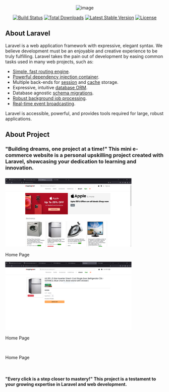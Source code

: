 <p align="center"><img src="https://picperf.io/https://laravelnews.s3.amazonaws.com/images/laravel-featured.png" width="400" alt='image'></p>

<p align="center">
<a href="https://travis-ci.org/laravel/framework"><img src="https://travis-ci.org/laravel/framework.svg" alt="Build Status"></a>
<a href="https://packagist.org/packages/laravel/framework"><img src="https://poser.pugx.org/laravel/framework/d/total.svg" alt="Total Downloads"></a>
<a href="https://packagist.org/packages/laravel/framework"><img src="https://poser.pugx.org/laravel/framework/v/stable.svg" alt="Latest Stable Version"></a>
<a href="https://packagist.org/packages/laravel/framework"><img src="https://poser.pugx.org/laravel/framework/license.svg" alt="License"></a>
</p>

## About Laravel

Laravel is a web application framework with expressive, elegant syntax. We believe development must be an enjoyable and creative experience to be truly fulfilling. Laravel takes the pain out of development by easing common tasks used in many web projects, such as:

- [Simple, fast routing engine](https://laravel.com/docs/routing).
- [Powerful dependency injection container](https://laravel.com/docs/container).
- Multiple back-ends for [session](https://laravel.com/docs/session) and [cache](https://laravel.com/docs/cache) storage.
- Expressive, intuitive [database ORM](https://laravel.com/docs/eloquent).
- Database agnostic [schema migrations](https://laravel.com/docs/migrations).
- [Robust background job processing](https://laravel.com/docs/queues).
- [Real-time event broadcasting](https://laravel.com/docs/broadcasting).

Laravel is accessible, powerful, and provides tools required for large, robust applications.

## About Project
<h3>"Building dreams, one project at a time!" This mini e-commerce website is a personal upskilling project created with Laravel, showcasing your dedication to learning and innovation.</h3>
<div>
    <span>
        <img src='https://github.com/Nandha-Kumar-cs/E-commerce/blob/main/ProjectImages/Capture.PNG?raw=true' width='400px'>
        <p>Home Page</p>
    </span>
     <span>
        <img src='https://github.com/Nandha-Kumar-cs/E-commerce/blob/main/ProjectImages/Capture4.PNG?raw=true' width='400px'>
        <p>Home Page</p>
    </span>
</div>
<img src=''  width='400px'>
<p>Home Page</p>
<img src=''>
<img src=''>
<img src=''>
<img src=''>
<h4>"Every click is a step closer to mastery!" This project is a testament to your growing expertise in Laravel and web development.</h4>
